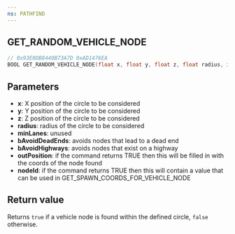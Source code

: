 ```yaml
---
ns: PATHFIND
---
```

## GET_RANDOM_VEHICLE_NODE

```c
// 0x93E0DB8440B73A7D 0xAD1476EA
BOOL GET_RANDOM_VEHICLE_NODE(float x, float y, float z, float radius, int minLanes, BOOL bAvoidDeadEnds, BOOL bAvoidHighways, Vector3* outPosition, int* nodeId);
```


## Parameters
* **x**: X position of the circle to be considered
* **y**: Y position of the circle to be considered
* **z**: Z position of the circle to be considered
* **radius**: radius of the circle to be considered
* **minLanes**: unused
* **bAvoidDeadEnds**: avoids nodes that lead to a dead end
* **bAvoidHighways**: avoids nodes that exist on a highway
* **outPosition**: if the command returns TRUE then this will be filled in with the coords of the node found
* **nodeId**: if the command returns TRUE then this will contain a value that can be used in GET_SPAWN_COORDS_FOR_VEHICLE_NODE

## Return value
Returns `true` if a vehicle node is found within the defined circle, `false` otherwise.